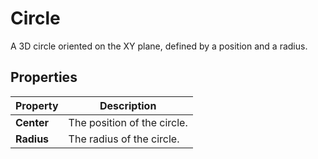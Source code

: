 # Circle

A 3D circle oriented on the XY plane, defined by a position and a radius.

## Properties

| **Property** | **Description**             |
| ------------ | --------------------------- |
| **Center**   | The position of the circle. |
| **Radius**   | The radius of the circle.   |

